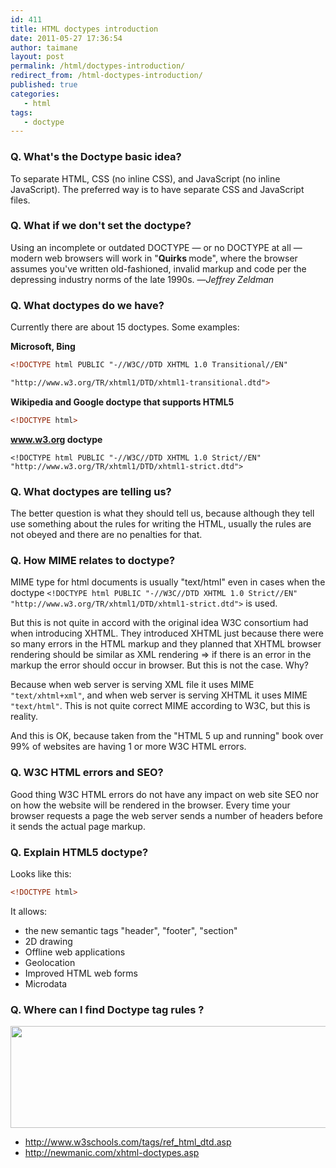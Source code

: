 ```yaml
---
id: 411
title: HTML doctypes introduction
date: 2011-05-27 17:36:54
author: taimane
layout: post
permalink: /html/doctypes-introduction/
redirect_from: /html-doctypes-introduction/
published: true
categories:
   - html
tags:
   - doctype
---
```

### Q. What's the Doctype basic idea?

To separate HTML, CSS (no inline CSS), and JavaScript (no inline JavaScript). The preferred way is to have separate CSS and JavaScript files.


### Q. What if we don't set the doctype?

Using an incomplete or outdated DOCTYPE — or no DOCTYPE at all — modern web browsers will work in "<strong>Quirks </strong>mode", where the browser assumes you've written old-fashioned, invalid markup and code per the depressing industry norms of the late 1990s. —<em>Jeffrey Zeldman</em>



### Q. What doctypes do we have?

Currently there are about 15 doctypes. Some examples:



**Microsoft, Bing**

```html
<!DOCTYPE html PUBLIC "-//W3C//DTD XHTML 1.0 Transitional//EN" 

"http://www.w3.org/TR/xhtml1/DTD/xhtml1-transitional.dtd">
```

**Wikipedia and Google doctype that supports HTML5**

```html
<!DOCTYPE html>
```

**www.w3.org doctype**

```
<!DOCTYPE html PUBLIC "-//W3C//DTD XHTML 1.0 Strict//EN" "http://www.w3.org/TR/xhtml1/DTD/xhtml1-strict.dtd">
```


### Q. What doctypes are telling us?

The better question is what they should tell us, because although they tell use something about the rules for writing the HTML, usually the rules are not obeyed and there are no penalties for that.


### Q. How MIME relates to doctype?

MIME type for html documents is usually "text/html" even in cases when the doctype `<!DOCTYPE html PUBLIC "-//W3C//DTD XHTML 1.0 Strict//EN" "http://www.w3.org/TR/xhtml1/DTD/xhtml1-strict.dtd">` is used.

 But this is not quite in accord with the original idea W3C consortium had when introducing XHTML. They introduced XHTML just because there were so many errors in the HTML markup and they planned that XHTML browser rendering should be similar as XML rendering => if there is an error in the markup the error should occur in browser. But this is not the case. Why?
 
  Because when web server is serving XML file it uses MIME <code>"text/xhtml+xml"</code>, and when web server is serving XHTML it uses MIME <code>"text/html"</code>. This is not quite correct MIME according to W3C, but this is reality. 
  
  And this is OK, because taken from the "HTML 5 up and running" book over 99% of websites are having 1 or more W3C HTML errors.



### Q. W3C HTML errors and SEO?

Good thing W3C HTML errors do not have any impact on web site SEO nor on how the website will be rendered in the browser. Every time your browser requests a page the web server sends a number of headers before it sends the actual page markup. 



### Q. Explain HTML5 doctype?

Looks like this:
```html
<!DOCTYPE html>
```

It allows:

* the new semantic tags "header", "footer", "section"
* 2D drawing
* Offline web applications
* Geolocation
* Improved HTML web forms
* Microdata


### Q. Where can I find Doctype tag rules ?

<img src="https://programming-review.com/wp-content/uploads/2011/05/doctyperules.png" alt="" title="doctyperules" width="611" height="163" class="alignnone size-full wp-image-413" />

* http://www.w3schools.com/tags/ref_html_dtd.asp
* http://newmanic.com/xhtml-doctypes.asp


